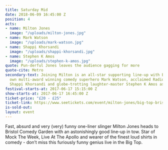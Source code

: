 ```yaml
---
title: Saturday Mid
date: 2018-06-09 16:45:00 Z
position: 4
acts:
- name: Milton Jones
  image: "/uploads/milton-jones.jpg"
- name: Mark Watson
  image: "/uploads/mark-watson.jpg"
- name: Shappi Khorsandi
  image: "/uploads/shappi-khorsandi.jpg"
- name: Stephen K Amos
  image: "/uploads/stephen-k-amos.jpg"
quote: Pun-derful Jones leaves the audience gagging for more
quote-cite: Metro
secondary-text: Joining Milton is an all-star supporting line-up with Bristol’s very
  own multi-award winning comedy superhero Mark Watson, acclaimed Radio 4 favourite
  Shappi Khorsandi and globe-trotting laughter-master Stephen K Amos as host.
festival-starts-at: 2017-06-17 15:15:00 Z
show-starts-at: 2017-06-17 16:45:00 Z
ticket-price: "£20 - £25"
ticket-link: https://www.seetickets.com/event/milton-jones/big-top-bristol-comedy-garden/1206528
is-sold-out: 
layout: event
---
```


Fast, absurd and very (very) funny one-liner slinger Milton Jones heads to Bristol Comedy Garden with an astonishingly good line-up in tow. Star of Mock The Week, Live At The Apollo and wearer of the finest loud shirts in comedy - don’t miss this furiously funny genius live in the Big Top.